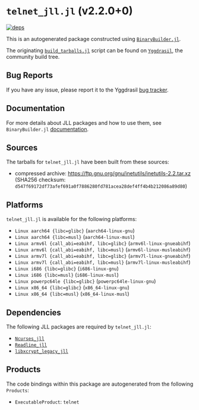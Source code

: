 # `telnet_jll.jl` (v2.2.0+0)

[![deps](https://juliahub.com/docs/telnet_jll/deps.svg)](https://juliahub.com/ui/Packages/telnet_jll/WVsYh?page=2)

This is an autogenerated package constructed using [`BinaryBuilder.jl`](https://github.com/JuliaPackaging/BinaryBuilder.jl).

The originating [`build_tarballs.jl`](https://github.com/JuliaPackaging/Yggdrasil/blob/6e21157d1f4cb06ede4756d0a0f81064c7b11003/T/telnet/build_tarballs.jl) script can be found on [`Yggdrasil`](https://github.com/JuliaPackaging/Yggdrasil/), the community build tree.

## Bug Reports

If you have any issue, please report it to the Yggdrasil [bug tracker](https://github.com/JuliaPackaging/Yggdrasil/issues).

## Documentation

For more details about JLL packages and how to use them, see `BinaryBuilder.jl` [documentation](https://docs.binarybuilder.org/stable/jll/).

## Sources

The tarballs for `telnet_jll.jl` have been built from these sources:

* compressed archive: https://ftp.gnu.org/gnu/inetutils/inetutils-2.2.tar.xz (SHA256 checksum: `d547f69172df73afef691a0f7886280fd781acea28def4ff4b4b212086a89d80`)

## Platforms

`telnet_jll.jl` is available for the following platforms:

* `Linux aarch64 {libc=glibc}` (`aarch64-linux-gnu`)
* `Linux aarch64 {libc=musl}` (`aarch64-linux-musl`)
* `Linux armv6l {call_abi=eabihf, libc=glibc}` (`armv6l-linux-gnueabihf`)
* `Linux armv6l {call_abi=eabihf, libc=musl}` (`armv6l-linux-musleabihf`)
* `Linux armv7l {call_abi=eabihf, libc=glibc}` (`armv7l-linux-gnueabihf`)
* `Linux armv7l {call_abi=eabihf, libc=musl}` (`armv7l-linux-musleabihf`)
* `Linux i686 {libc=glibc}` (`i686-linux-gnu`)
* `Linux i686 {libc=musl}` (`i686-linux-musl`)
* `Linux powerpc64le {libc=glibc}` (`powerpc64le-linux-gnu`)
* `Linux x86_64 {libc=glibc}` (`x86_64-linux-gnu`)
* `Linux x86_64 {libc=musl}` (`x86_64-linux-musl`)

## Dependencies

The following JLL packages are required by `telnet_jll.jl`:

* [`Ncurses_jll`](https://github.com/JuliaBinaryWrappers/Ncurses_jll.jl)
* [`Readline_jll`](https://github.com/JuliaBinaryWrappers/Readline_jll.jl)
* [`libxcrypt_legacy_jll`](https://github.com/JuliaBinaryWrappers/libxcrypt_legacy_jll.jl)

## Products

The code bindings within this package are autogenerated from the following `Products`:

* `ExecutableProduct`: `telnet`

